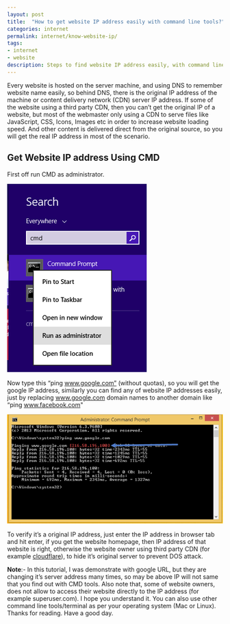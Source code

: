 ```yaml
---
layout: post
title:  "How to get website IP address easily with command line tools?"
categories: internet
permalink: internet/know-website-ip/
tags: 
- internet
- website
description: Steps to find website IP address easily, with command line tools cmd.
---
```


Every website is hosted on the server machine, and using DNS to remember website name easily, so behind DNS, there is the original IP address of the machine or content delivery network (CDN) server IP address. If some of the website using a third party CDN, then you can’t get the original IP of a website, but most of the webmaster only using a CDN to serve files like JavaScript, CSS, Icons, Images etc in order to increase website loading speed. And other content is delivered direct from the original source, so you will get the real IP address in most of the scenario.

## Get Website IP address Using CMD ##

First off run CMD as administrator.

   <img class="img-responsive" alt="CMD run as administrator" src="/images/cmd-run-as-administrator.png" title="CMD run as administrator" />

Now type this “ping www.google.com” (without quotas), so you will get the google IP address, similarly you can find any of website IP addresses easily, just by replacing www.google.com domain names to another domain like “ping www.facebook.com"

 <img class="img-responsive" alt="ping website domain name" src="/images/ping-domain-website-name.png" title="ping website domain name" />

To verify it’s a original IP address, just enter the IP address in browser tab and hit enter, if you get the website homepage, then IP address of that website is right, otherwise the website owner using third party CDN (for example <a href="https://www.cloudflare.com/" rel="nofollow" target="_blank">cloudflare</a>), to hide it’s original server to prevent DOS attack.

**Note**:- In this tutorial, I was demonstrate with google URL, but they are changing it’s server address many times, so may be above IP will not same that you find out with CMD tools. Also note that, some of website owners, does not allow to access their website directly to the IP address (for example superuser.com). I hope you understand it. You can also use other command line tools/terminal as per your operating system (Mac or Linux). Thanks for reading. Have a good day.
